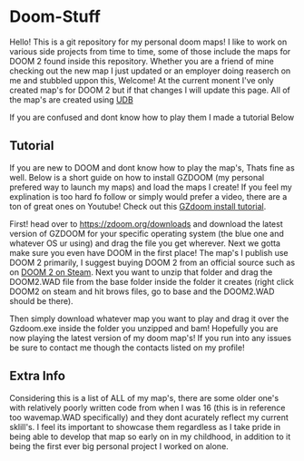 # Doom-Stuff

Hello! This is a git repository for my personal doom maps! I like to work on various side projects from time to time, some of those include the maps for DOOM 2 found inside this repository. Whether you are a friend of mine checking out the new map I just updated or an employer doing reaserch on me and stubbled uppon this, Welcome! At the current monent I've only created map's for DOOM 2 but if that changes I will update this page. All of the map's are created using [UDB](https://forum.zdoom.org/viewtopic.php?t=66745)

If you are confused and dont know how to play them I made a tutorial Below

## Tutorial

If you are new to DOOM and dont know how to play the map's, Thats fine as well. Below is a short guide on how to install GZDOOM (my personal prefered way to launch my maps) and load the maps I create! If you feel my explination is too hard fo follow or simply would prefer a video, there are a ton of great ones on Youtube! Check out this [GZdoom install tutorial](https://www.youtube.com/watch?v=cWS-FKD-vrw).

First! head over to https://zdoom.org/downloads and download the latest version of GZDOOM for your specific operating system (the blue one and whatever OS ur using) and drag the file you get wherever. Next we gotta make sure you even have DOOM in the first place! The map's I publish use DOOM 2 primarily, I suggest buying DOOM 2 from an official source such as on [DOOM 2 on Steam](https://store.steampowered.com/app/2300/DOOM_II/). Next you want to unzip that folder and drag the DOOM2.WAD file from the base folder inside the folder it creates (right click DOOM2 on steam and hit brows files, go to base and the DOOM2.WAD should be there).

Then simply download whatever map you want to play and drag it over the Gzdoom.exe inside the folder you unzipped and bam! Hopefully you are now playing the latest version of my doom map's! If you run into any issues be sure to contact me though the contacts listed on my profile!

## Extra Info

Considering this is a list of ALL of my map's, there are some older one's with relatively poorly written code from when I was 16 (this is in reference too wavemap.WAD specifically) and they dont acurately reflect my current sklill's. I feel its important to showcase them regardless as I take pride in being able to develop that map so early on in my childhood, in addition to it being the first ever big personal project I worked on alone.
